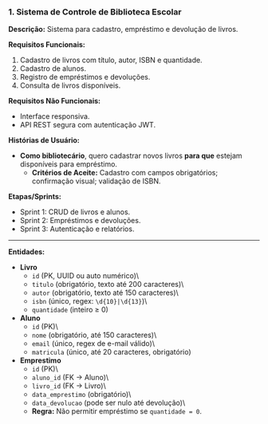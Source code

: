 ### 1. Sistema de Controle de Biblioteca Escolar
**Descrição:** Sistema para cadastro, empréstimo e devolução de livros.

**Requisitos Funcionais:**
1. Cadastro de livros com título, autor, ISBN e quantidade.
2. Cadastro de alunos.
3. Registro de empréstimos e devoluções.
4. Consulta de livros disponíveis.

**Requisitos Não Funcionais:**
- Interface responsiva.
- API REST segura com autenticação JWT.

**Histórias de Usuário:**
- **Como bibliotecário**, quero cadastrar novos livros **para que** estejam disponíveis para empréstimo.
  - **Critérios de Aceite:** Cadastro com campos obrigatórios; confirmação visual; validação de ISBN.

**Etapas/Sprints:**
- Sprint 1: CRUD de livros e alunos.
- Sprint 2: Empréstimos e devoluções.
- Sprint 3: Autenticação e relatórios.
------------------------------------------------------------------------
**Entidades:**

-   **Livro**
    -   `id` (PK, UUID ou auto numérico)\
    -   `titulo` (obrigatório, texto até 200 caracteres)\
    -   `autor` (obrigatório, texto até 150 caracteres)\
    -   `isbn` (único, regex: `\d{10}|\d{13}`)\
    -   `quantidade` (inteiro ≥ 0)
-   **Aluno**
    -   `id` (PK)\
    -   `nome` (obrigatório, até 150 caracteres)\
    -   `email` (único, regex de e-mail válido)\
    -   `matricula` (único, até 20 caracteres, obrigatório)
-   **Emprestimo**
    -   `id` (PK)\
    -   `aluno_id` (FK → Aluno)\
    -   `livro_id` (FK → Livro)\
    -   `data_emprestimo` (obrigatório)\
    -   `data_devolucao` (pode ser nulo até devolução)\
    -   **Regra:** Não permitir empréstimo se `quantidade = 0`.
